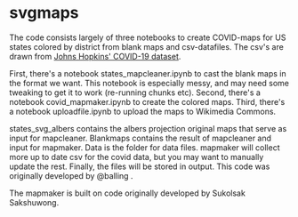# svgmaps

The code consists largely of three notebooks to create COVID-maps for US states colored by district from blank maps and csv-datafiles. The csv's are drawn from [Johns Hopkins' COVID-19 dataset](https://github.com/CSSEGISandData/COVID-19/tree/master/csse_covid_19_data).

First, there's a notebook states_mapcleaner.ipynb to cast the blank maps in the format we want. This notebook is especially messy, and may need some tweaking to get it to work (re-running chunks etc). 
Second, there's a notebook covid_mapmaker.ipynb to create the colored maps. 
Third, there's a notebook uploadfile.ipynb to upload the maps to Wikimedia Commons.

states_svg_albers contains the albers projection original maps that serve as input for mapcleaner. Blankmaps contains the result of mapcleaner and input for mapmaker. Data is the folder for data files. mapmaker will collect more up to date csv for the covid data, but you may want to manually update the rest. Finally, the files will be stored in output. This code was originally developed by @balling . 

The mapmaker is built on code originally developed by Sukolsak Sakshuwong. 
